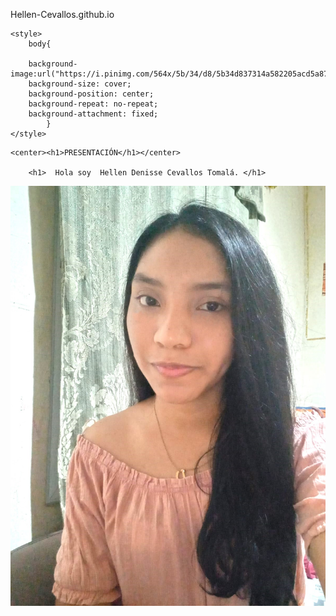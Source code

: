 Hellen-Cevallos.github.io
<html lang="en">
<head>
    <meta charset="UTF-8">
    <meta http-equiv="X-UA-Compatible" content="IE=edge">
    <meta name="viewport" content="width=device-width, initial-scale=1.0">
    <title>Document</title>
    <title> Fondo tamaño completo </title>
    <link rel="stylesheet" href="style.css">

    <style>
        body{
 
        background-image:url("https://i.pinimg.com/564x/5b/34/d8/5b34d837314a582205acd5a873fe7598.jpg"); 
        background-size: cover;
        background-position: center;
        background-repeat: no-repeat;
        background-attachment: fixed;
            }
    </style>

</head>
<body>

    <center><h1>PRESENTACIÓN</h1></center>

        <h1>  Hola soy  Hellen Denisse Cevallos Tomalá. </h1>
 
<center><img src="imagen/HELLEN.jpeg" alt=""> </center>

</body>
